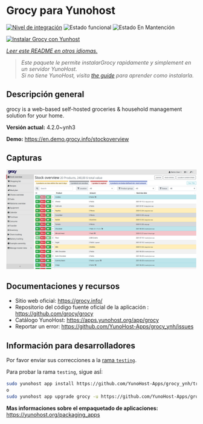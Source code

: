 <!--
Este archivo README esta generado automaticamente<https://github.com/YunoHost/apps/tree/master/tools/readme_generator>
No se debe editar a mano.
-->

# Grocy para Yunohost

[![Nivel de integración](https://apps.yunohost.org/badge/integration/grocy)](https://ci-apps.yunohost.org/ci/apps/grocy/)
![Estado funcional](https://apps.yunohost.org/badge/state/grocy)
![Estado En Mantención](https://apps.yunohost.org/badge/maintained/grocy)

[![Instalar Grocy con Yunhost](https://install-app.yunohost.org/install-with-yunohost.svg)](https://install-app.yunohost.org/?app=grocy)

*[Leer este README en otros idiomas.](./ALL_README.md)*

> *Este paquete le permite instalarGrocy rapidamente y simplement en un servidor YunoHost.*  
> *Si no tiene YunoHost, visita [the guide](https://yunohost.org/install) para aprender como instalarla.*

## Descripción general

grocy is a web-based self-hosted groceries & household management solution for your home.

**Versión actual:** 4.2.0~ynh3

**Demo:** <https://en.demo.grocy.info/stockoverview>

## Capturas

![Captura de Grocy](./doc/screenshots/stock-en.png)

## Documentaciones y recursos

- Sitio web oficial: <https://grocy.info/>
- Repositorio del código fuente oficial de la aplicación : <https://github.com/grocy/grocy>
- Catálogo YunoHost: <https://apps.yunohost.org/app/grocy>
- Reportar un error: <https://github.com/YunoHost-Apps/grocy_ynh/issues>

## Información para desarrolladores

Por favor enviar sus correcciones a la [rama `testing`](https://github.com/YunoHost-Apps/grocy_ynh/tree/testing).

Para probar la rama `testing`, sigue asÍ:

```bash
sudo yunohost app install https://github.com/YunoHost-Apps/grocy_ynh/tree/testing --debug
o
sudo yunohost app upgrade grocy -u https://github.com/YunoHost-Apps/grocy_ynh/tree/testing --debug
```

**Mas informaciones sobre el empaquetado de aplicaciones:** <https://yunohost.org/packaging_apps>
